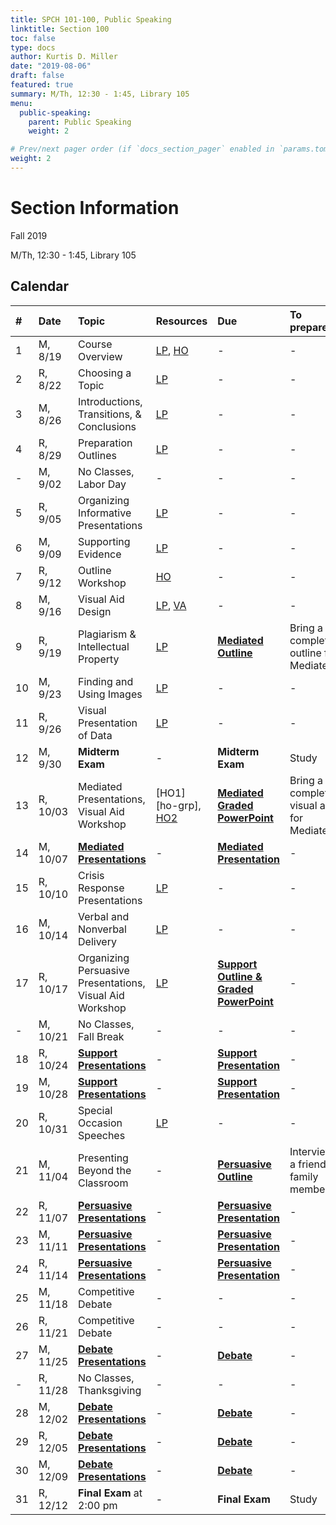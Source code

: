 ```yaml
---
title: SPCH 101-100, Public Speaking
linktitle: Section 100
toc: false
type: docs
author: Kurtis D. Miller
date: "2019-08-06"
draft: false
featured: true
summary: M/Th, 12:30 - 1:45, Library 105
menu:
  public-speaking:
    parent: Public Speaking
    weight: 2

# Prev/next pager order (if `docs_section_pager` enabled in `params.toml`)
weight: 2
---
```


Section Information
===================

Fall 2019

M/Th, 12:30 - 1:45, Library 105

[ho-s]:   /course/public-speaking/SPCH-101-100-FA19-KM.pdf "Handout - Syllabus"

<!-- more -->

Calendar
--------

| #  | Date     | Topic                                                    | Resources                   | Due                                                | To prepare…                               |
|:-|:-----------|:--------------------------|:----------|:-----------------------|:---------------------------|
|  1 | M,  8/19 | Course Overview                                          | [LP][lp-co], [HO][ho-s]     | -                                                  | -                                         |
|  2 | R,  8/22 | Choosing a Topic                                         | [LP][lp-ts]                 | -                                                  | -                                         |
|  3 | M,  8/26 | Introductions, Transitions, & Conclusions                | [LP][lp-itc]                | -                                                  | -                                         |
|  4 | R,  8/29 | Preparation Outlines                                     | [LP][lp-po]                 | -                                                  | -                                         |
|  - | M,  9/02 | No Classes, Labor Day                                    | -                           | -                                                  | -                                         |
|  5 | R,  9/05 | Organizing Informative Presentations                     | [LP][lp-oip]                | -                                                  | -                                         |
|  6 | M,  9/09 | Supporting Evidence                                      | [LP][lp-se]                 | -                                                  | -                                         |
|  7 | R,  9/12 | Outline Workshop                                         | [HO][ho-or]                 | -                                                  | -                                         |
|  8 | M,  9/16 | Visual Aid Design                                        | [LP][lp-vad], [VA][va-ex]   | -                                                  | -                                         |
|  9 | R,  9/19 | Plagiarism & Intellectual Property                       | [LP][lp-pip]                | **[Mediated Outline][Mediated]**                   | Bring a completed outline for Mediated    |
| 10 | M,  9/23 | Finding and Using Images                                 | [LP][lp-fui]                | -                                                  | -                                         |
| 11 | R,  9/26 | Visual Presentation of Data                              | [LP][lp-vpd]                | -                                                  | -                                         |
| 12 | M,  9/30 | **Midterm Exam**                                         | -                           | **Midterm Exam**                                   | Study                                     |
| 13 | R, 10/03 | Mediated Presentations, Visual Aid Workshop              | [HO1][ho-grp], [HO2][ho-pr] | **[Mediated Graded PowerPoint][Mediated]**         | Bring a completed visual aid for Mediated |
| 14 | M, 10/07 | **[Mediated Presentations][Mediated]**                   | -                           | **[Mediated Presentation][Mediated]**              | -                                         |
| 15 | R, 10/10 | Crisis Response Presentations                            | [LP][lp-crp]                | -                                                  | -                                         |
| 16 | M, 10/14 | Verbal and Nonverbal Delivery                            | [LP][lp-vnd]                | -                                                  | -                                         |
| 17 | R, 10/17 | Organizing Persuasive Presentations, Visual Aid Workshop | [LP][lp-opp]                | **[Support Outline & Graded PowerPoint][Support]** | -                                         |
|  - | M, 10/21 | No Classes, Fall Break                                   | -                           | -                                                  | -                                         |
| 18 | R, 10/24 | **[Support Presentations][Support]**                     | -                           | **[Support Presentation][Support]**                | -                                         |
| 19 | M, 10/28 | **[Support Presentations][Support]**                     | -                           | **[Support Presentation][Support]**                | -                                         |
| 20 | R, 10/31 | Special Occasion Speeches                                | [LP][lp-sop]                | -                                                  | -                                         |
| 21 | M, 11/04 | Presenting Beyond the Classroom                          | -                           | **[Persuasive Outline][Persuasive]**               | Interview a friend or family member       |
| 22 | R, 11/07 | **[Persuasive Presentations][Persuasive]**               | -                           | **[Persuasive Presentation][Persuasive]**          | -                                         |
| 23 | M, 11/11 | **[Persuasive Presentations][Persuasive]**               | -                           | **[Persuasive Presentation][Persuasive]**          | -                                         |
| 24 | R, 11/14 | **[Persuasive Presentations][Persuasive]**               | -                           | **[Persuasive Presentation][Persuasive]**          | -                                         |
| 25 | M, 11/18 | Competitive Debate                                       | -                           | -                                                  | -                                         |
| 26 | R, 11/21 | Competitive Debate                                       | -                           | -                                                  | -                                         |
| 27 | M, 11/25 | **[Debate Presentations][Debate]**                       | -                           | **[Debate][]**                                     | -                                         |
|  - | R, 11/28 | No Classes, Thanksgiving                                 | -                           | -                                                  | -                                         |
| 28 | M, 12/02 | **[Debate Presentations][Debate]**                       | -                           | **[Debate][]**                                     | -                                         |
| 29 | R, 12/05 | **[Debate Presentations][Debate]**                       | -                           | **[Debate][]**                                     | -                                         |
| 30 | M, 12/09 | **[Debate Presentations][Debate]**                       | -                           | **[Debate][]**                                     | -                                         |
| 31 | R, 12/12 | **Final Exam** at 2:00 pm                                | -                           | **Final Exam**                                     | Study                                     |

<!-- Assignment Links -->
[Debate]:     /course/public-speaking/assignment/debate-assignment/     "Assignment description"
[Mediated]:   /course/public-speaking/assignment/mediated-assignment/   "Assignment description"
[Persuasive]: /course/public-speaking/assignment/persuasive-assignment/ "Assignment description"
[Support]:    /course/public-speaking/assignment/support-assignment/    "Assignment description"

<!-- handout links -->
[ho-gpr]: /course/public-speaking/handout/graded-powerpoint-rubric.pdf "Handout - Graded PowerPoint Rubric"
[ho-or]:  /course/public-speaking/handout/outline-rubric.pdf           "Handout - Outline Grading Rubric"
[ho-pr]:  /course/public-speaking/handout/presentation-rubric.pdf      "Handout - Presentation Rubric"

<!-- lesson plan links -->
[lp-co]:       /course/public-speaking/lesson-plan/course-overview/                            "Lesson Plan"
[lp-opp]:      /course/public-speaking/lesson-plan/organizing-persuasive-presentations/        "Lesson Plan"
[lp-crp]:      /course/public-speaking/lesson-plan/crisis-response-presentations/              "Lesson Plan"
[lp-fui]:      /course/public-speaking/lesson-plan/finding-and-using-images/                   "Lesson Plan"
[lp-itc]:      /course/public-speaking/lesson-plan/introductions-transitions-and-conclusions/  "Lesson Plan"
[lp-lf]:       /course/public-speaking/lesson-plan/logical-fallacies/                          "Lesson Plan"
[lp-oip]:      /course/public-speaking/lesson-plan/organizing-informative-presentations/       "Lesson Plan"
[lp-piat]:     /course/public-speaking/lesson-plan/presenting-in-a-team/                       "Lesson Plan"
[lp-pip]:      /course/public-speaking/lesson-plan/plagiarism-and-intellectual-property/       "Lesson Plan"
[lp-po]:       /course/public-speaking/lesson-plan/preparation-outlines/                       "Lesson Plan"
[lp-pteaa]:    /course/public-speaking/lesson-plan/persuasive-targets-effects-and-appeals/     "Lesson Plan"
[lp-se]:       /course/public-speaking/lesson-plan/supporting-evidence/                        "Lesson Plan"
[lp-sop]:      /course/public-speaking/lesson-plan/special-occasion-presentations/             "Lesson Plan"
[lp-ts]:       /course/public-speaking/lesson-plan/topic-selection/                            "Lesson Plan"
[lp-vad]:      /course/public-speaking/lesson-plan/visual-aid-design/                          "Lesson Plan"
[lp-vnd]:      /course/public-speaking/lesson-plan/verbal-and-nonverbal-delivery/              "Lesson Plan"
[lp-vpd]:      /course/public-speaking/lesson-plan/visual-presentation-of-data/                "Lesson Plan"

<!-- visual aid links-->
[va-ex]:  /course/public-speaking/visual-aid/example-visual-aid.pptx "Visual Aid"
